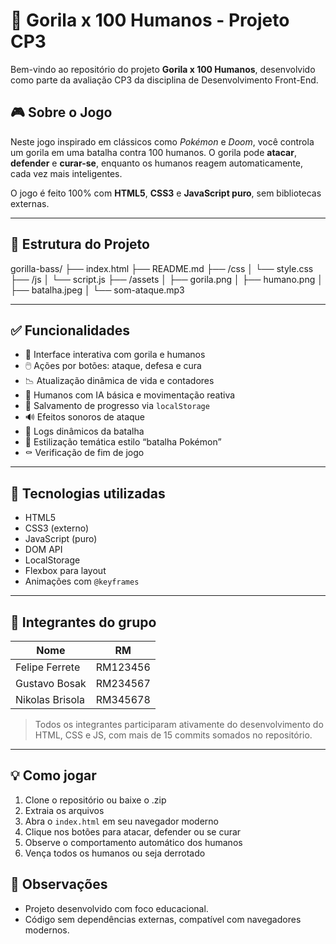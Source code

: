 # 🦍 Gorila x 100 Humanos - Projeto CP3

Bem-vindo ao repositório do projeto **Gorila x 100 Humanos**, desenvolvido como parte da avaliação CP3 da disciplina de Desenvolvimento Front-End.

## 🎮 Sobre o Jogo

Neste jogo inspirado em clássicos como *Pokémon* e *Doom*, você controla um gorila em uma batalha contra 100 humanos. O gorila pode **atacar**, **defender** e **curar-se**, enquanto os humanos reagem automaticamente, cada vez mais inteligentes.

O jogo é feito 100% com **HTML5**, **CSS3** e **JavaScript puro**, sem bibliotecas externas.

---

## 📁 Estrutura do Projeto

gorilla-bass/
├── index.html
├── README.md
├── /css
│ └── style.css
├── /js
│ └── script.js
├── /assets
│ ├── gorila.png
│ ├── humano.png
│ ├── batalha.jpeg
│ └── som-ataque.mp3



---

## ✅ Funcionalidades

- 🎯 Interface interativa com gorila e humanos
- 🖱️ Ações por botões: ataque, defesa e cura
- 📉 Atualização dinâmica de vida e contadores
- 🔁 Humanos com IA básica e movimentação reativa
- 💾 Salvamento de progresso via `localStorage`
- 🔊 Efeitos sonoros de ataque
- 📝 Logs dinâmicos da batalha
- 🎨 Estilização temática estilo “batalha Pokémon”
- ⚰️ Verificação de fim de jogo

---

## 🧠 Tecnologias utilizadas

- HTML5
- CSS3 (externo)
- JavaScript (puro)
- DOM API
- LocalStorage
- Flexbox para layout
- Animações com `@keyframes`

---

## 👥 Integrantes do grupo

| Nome                     | RM       |
|--------------------------|----------|
| Felipe Ferrete           | RM123456 |
| Gustavo Bosak            | RM234567 |
| Nikolas Brisola          | RM345678 |


> Todos os integrantes participaram ativamente do desenvolvimento do HTML, CSS e JS, com mais de 15 commits somados no repositório.

---

## 💡 Como jogar

1. Clone o repositório ou baixe o .zip
2. Extraia os arquivos
3. Abra o `index.html` em seu navegador moderno
4. Clique nos botões para atacar, defender ou se curar
5. Observe o comportamento automático dos humanos
6. Vença todos os humanos ou seja derrotado

## 📌 Observações

- Projeto desenvolvido com foco educacional.
- Código sem dependências externas, compatível com navegadores modernos.
